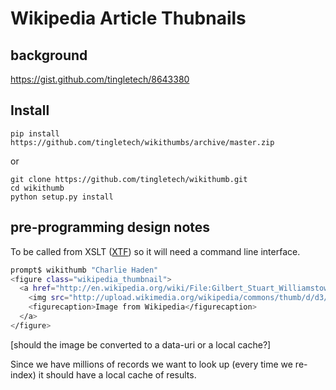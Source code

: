 # Wikipedia Article Thubnails

## background

https://gist.github.com/tingletech/8643380

## Install

```
pip install https://github.com/tingletech/wikithumbs/archive/master.zip
```
or
```
git clone https://github.com/tingletech/wikithumb.git
cd wikithumb
python setup.py install
```


## pre-programming design notes

To be called from XSLT (<a href="http://xtf.cdlib.org/">XTF</a>)
so it will need a command line interface.

```bash
prompt$ wikithumb "Charlie Haden"
<figure class="wikipedia_thumbnail">
  <a href="http://en.wikipedia.org/wiki/File:Gilbert_Stuart_Williamstown_Portrait_of_George_Washington.jpg">
    <img src="http://upload.wikimedia.org/wikipedia/commons/thumb/d/d3/Charlie_Haden_-_Pescara_Italy_1990.jpg/200px-Charlie_Haden_-_Pescara_Italy_1990.jpg" alt= "" />
    <figurecaption>Image from Wikipedia</figurecaption>
  </a>
</figure>
```

[should the image be converted to a data-uri or a local cache?]

Since we have millions of records we want to look up (every time
we re-index) it should have a local cache of results.
